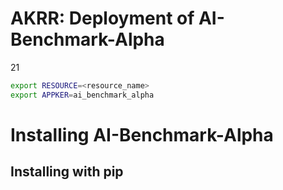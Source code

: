 # AKRR: Deployment of AI-Benchmark-Alpha
21


```bash
export RESOURCE=<resource_name>
export APPKER=ai_benchmark_alpha
```

# Installing AI-Benchmark-Alpha



## Installing with pip
